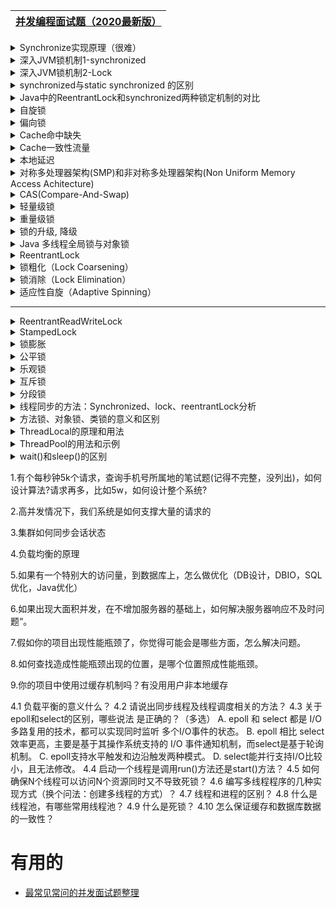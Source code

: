 
[并发编程面试题（2020最新版）](https://thinkwon.blog.csdn.net/article/details/104863992)|
---|


<details>
<summary>Synchronize实现原理（很难）</summary>
  
synchronized 可以用于对代码块或方法进行修饰， 而不能够用于对class 以及变量进行修饰。
  
[Synchronize实现原理（很难）](https://blog.csdn.net/zbuger/article/details/51030772)

</details>



<details>
<summary>深入JVM锁机制1-synchronized</summary>

[深入JVM锁机制1-synchronized](https://blog.csdn.net/chen77716/article/details/6618779)

</details>

<details>
<summary>深入JVM锁机制2-Lock</summary>

[深入JVM锁机制2-Lock](https://blog.csdn.net/chen77716/article/details/6641477)

</details>

<details>
<summary>synchronized与static synchronized 的区别</summary>

[synchronized与static synchronized 的区别](https://blog.csdn.net/zhongwen7710/article/details/40057071)

</details>


<details>
<summary>Java中的ReentrantLock和synchronized两种锁定机制的对比</summary>

[Java中的ReentrantLock和synchronized两种锁定机制的对比](https://blog.csdn.net/fw0124/article/details/6672522)

</details>


<details>
<summary>自旋锁</summary>

[Synchronized的JVM底层实现](https://blog.csdn.net/Winston_Limf/article/details/80915304)

</details>


<details>
<summary>偏向锁</summary>

[Synchronized的JVM底层实现](https://blog.csdn.net/Winston_Limf/article/details/80915304)

</details>

<details>
<summary>Cache命中缺失</summary>

[Synchronized的JVM底层实现](https://blog.csdn.net/Winston_Limf/article/details/80915304)

</details>

<details>
<summary>Cache一致性流量</summary>

[Synchronized的JVM底层实现](https://blog.csdn.net/Winston_Limf/article/details/80915304)

</details>

<details>
<summary>本地延迟</summary>

[Synchronized的JVM底层实现](https://blog.csdn.net/Winston_Limf/article/details/80915304)

</details>

<details>
<summary>对称多处理器架构(SMP)和非对称多处理器架构(Non Uniform Memory Access Achitecture)</summary>

[Synchronized的JVM底层实现](https://blog.csdn.net/Winston_Limf/article/details/80915304)

</details>

<details>
<summary>CAS(Compare-And-Swap)</summary>

[Synchronized的JVM底层实现](https://blog.csdn.net/Winston_Limf/article/details/80915304)

</details>

<details>
<summary>轻量级锁</summary>

* [JVM 中synchronized的底层实现原理解析](https://blog.csdn.net/HinstenyHisoka/article/details/80864378)

</details>

<details>
<summary>重量级锁</summary>

* [JVM 中synchronized的底层实现原理解析](https://blog.csdn.net/HinstenyHisoka/article/details/80864378)

</details>

<details>
<summary>锁的升级, 降级</summary>
  
* [JVM 中synchronized的底层实现原理解析](https://blog.csdn.net/HinstenyHisoka/article/details/80864378)

</details>

<details>
<summary>Java 多线程全局锁与对象锁</summary>

[Java 多线程全局锁与对象锁](https://blog.csdn.net/weixin_40739833/article/details/80293480)

</details>

<details>
<summary>ReentrantLock</summary>

[ReentrantLock解析](https://blog.csdn.net/yanlinwang/article/details/40450769)

</details>

<details>
<summary>锁粗化（Lock Coarsening）</summary>
  
也就是减少不必要的紧连在一起的unlock，lock操作，将多个连续的锁扩展成一个范围更大的锁

</details>

<details>
<summary>锁消除（Lock Elimination）</summary>
  
通过运行时JIT编译器的逃逸分析来消除一些没有在当前同步块以外被其他线程共享的数据的锁保护，通过逃逸分析也可以在线程本地Stack上进行对象空间的分配（同时还可以减少Heap上的垃圾收集开销）

</details>


<details>
<summary>适应性自旋（Adaptive Spinning）</summary>
  
当线程在获取轻量级锁的过程中执行CAS操作失败时，在进入与monitor相关联的操作系统重量级锁（mutex semaphore）前会进入忙等待（Spinning）然后再次尝试，当尝试一定的次数后如果仍然没有成功则调用与该monitor关联的semaphore（即互斥锁）进入到阻塞状态。

</details>


---

<details>
<summary>ReentrantReadWriteLock</summary>


</details>

<details>
<summary>StampedLock</summary>


</details>

<details>
<summary>锁膨胀</summary>


</details>

<details>
<summary>公平锁</summary>


</details>

<details>
<summary>乐观锁</summary>


</details>

<details>
<summary>互斥锁</summary>


</details>

<details>
<summary>分段锁</summary>


</details>

<details>
<summary>线程同步的方法：Synchronized、lock、reentrantLock分析</summary>


</details>

<details>
<summary>方法锁、对象锁、类锁的意义和区别</summary>


</details>

<details>
<summary>ThreadLocal的原理和用法</summary>


</details>

<details>
<summary>ThreadPool的用法和示例</summary>


</details>

<details>
<summary>wait()和sleep()的区别</summary>


</details>




1.有个每秒钟5k个请求，查询手机号所属地的笔试题(记得不完整，没列出)，如何设计算法?请求再多，比如5w，如何设计整个系统?

2.高并发情况下，我们系统是如何支撑大量的请求的

3.集群如何同步会话状态

4.负载均衡的原理

5.如果有一个特别大的访问量，到数据库上，怎么做优化（DB设计，DBIO，SQL优化，Java优化）

6.如果出现大面积并发，在不增加服务器的基础上，如何解决服务器响应不及时问题“。

7.假如你的项目出现性能瓶颈了，你觉得可能会是哪些方面，怎么解决问题。

8.如何查找造成性能瓶颈出现的位置，是哪个位置照成性能瓶颈。

9.你的项目中使用过缓存机制吗？有没用用户非本地缓存

4.1 负载平衡的意义什么？
4.2 请说出同步线程及线程调度相关的方法？ 
4.3 关于epoll和select的区别，哪些说法 是正确的？（多选） A. epoll 和 select 都是 I/O 多路复用的技术，都可以实现同时监听 多个I/O事件的状态。 B. epoll 相比 select 效率更高，主要是基于其操作系统支持的 I/O 事件通知机制，而select是基于轮询机制。 C. epoll支持水平触发和边沿触发两种模式。 D. select能并行支持I/O比较小，且无法修改。
4.4 启动一个线程是调用run()方法还是start()方法？
4.5 如何确保N个线程可以访问N个资源同时又不导致死锁？
4.6 编写多线程程序的几种实现方式（换个问法：创建多线程的方式）？ 
4.7 线程和进程的区别？ 
4.8 什么是线程池，有哪些常用线程池？ 
4.9 什么是死锁？
4.10 怎么保证缓存和数据库数据的一致性？


# 有用的
* [最常见常问的并发面试题整理](https://zhuanlan.zhihu.com/p/172311966?utm_source=wechat_session&utm_medium=social&utm_oi=991812777480134656&utm_content=first)

